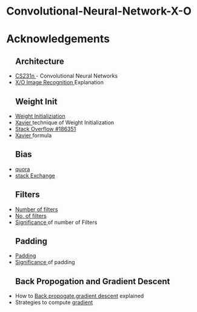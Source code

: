 # Convolutional-Neural-Network-X-O

# Acknowledgements
<ul>
  <h2>Architecture</h2>
  <li><a href="http://cs231n.github.io/convolutional-networks/#overview">CS231n </a>- Convolutional Neural Networks</li>
  <li><a href="https://www.youtube.com/watch?v=FmpDIaiMIeA">X/O Image Recognition </a>Explanation</li>
  
  <h2>Weight Init</h2>
  <li><a href="https://intoli.com/blog/neural-network-initialization/">Weight Initializiation</a></li>
  <li><a href="https://prateekvjoshi.com/2016/03/29/understanding-xavier-initialization-in-deep-neural-networks/">Xavier </a>technique of Weight Initialization</li>
  <li><a href="https://stats.stackexchange.com/questions/47590/what-are-good-initial-weights-in-a-neural-network/186351#186351">Stack Overflow #186351</a></li>
  <li><a href="http://andyljones.tumblr.com/post/110998971763/an-explanation-of-xavier-initialization
">Xavier </a>formula</li>
  
  <h2>Bias</h2>
  <li><a href="https://www.quora.com/What-is-bias-in-artificial-neural-network">quora</a></li>
  <li><a href="https://stats.stackexchange.com/questions/185911/why-are-bias-nodes-used-in-neural-networks">stack Exchange</a></li>
  
  <h2>Filters</h2>
  <li><a href="https://stats.stackexchange.com/questions/133074/how-to-determine-the-number-of-convolutional-operators-in-cnn">Number of filters</a></li>
  <li><a href="https://stats.stackexchange.com/questions/193793/in-convolutional-neural-networks-cnn-how-we-can-decide-number-of-kernels-betw/193953#193953">No. of filters</a></li>
  <li><a href="https://www.quora.com/What-does-the-number-of-filters-in-a-convolution-layer-convey-How-does-this-number-effect-the-performance-or-quality-of-the-architecture">Significance </a>of number of Filters</a></li>
  
  <h2>Padding</h2>
  <li><a href="https://www.quora.com/What-are-the-roles-of-stride-and-padding-in-a-convolutional-neural-network">Padding</a></li>
  <li><a href="https://stats.stackexchange.com/questions/246512/convolutional-layers-to-pad-or-not-to-pad">Significance </a>of padding</li>
  
  <h2>Back Propogation and Gradient Descent</h2>
  <li>How to <a href="https://www.youtube.com/watch?v=QWfmCyLEQ8">Back propogate,gradient descent</a> explained</li>
  <li>Strategies to compute <a href="http://cs231n.github.io/optimization-1/"> gradient</a></li>


</ul>

